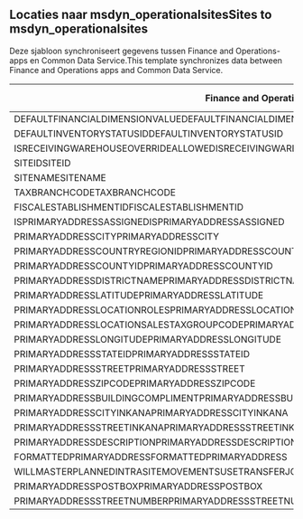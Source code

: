 ## <a name="sites-to-msdyn_operationalsites"></a><span data-ttu-id="3bd4e-101">Locaties naar msdyn_operationalsites</span><span class="sxs-lookup"><span data-stu-id="3bd4e-101">Sites to msdyn_operationalsites</span></span>

<span data-ttu-id="3bd4e-102">Deze sjabloon synchroniseert gegevens tussen Finance and Operations-apps en Common Data Service.</span><span class="sxs-lookup"><span data-stu-id="3bd4e-102">This template synchronizes data between Finance and Operations apps and Common Data Service.</span></span>

<span data-ttu-id="3bd4e-103">Finance and Operations-veld</span><span class="sxs-lookup"><span data-stu-id="3bd4e-103">Finance and Operations field</span></span> | <span data-ttu-id="3bd4e-104">Toewijzingstype</span><span class="sxs-lookup"><span data-stu-id="3bd4e-104">Map type</span></span> | <span data-ttu-id="3bd4e-105">Ander Dynamics 365-veld</span><span class="sxs-lookup"><span data-stu-id="3bd4e-105">Other Dynamics 365 field</span></span> | <span data-ttu-id="3bd4e-106">Standaardwaarde</span><span class="sxs-lookup"><span data-stu-id="3bd4e-106">Default value</span></span>
---|---|---|---
<span data-ttu-id="3bd4e-107">DEFAULTFINANCIALDIMENSIONVALUE</span><span class="sxs-lookup"><span data-stu-id="3bd4e-107">DEFAULTFINANCIALDIMENSIONVALUE</span></span> | >< | <span data-ttu-id="3bd4e-108">msdyn_defaultfinancialdimensionvalue</span><span class="sxs-lookup"><span data-stu-id="3bd4e-108">msdyn_defaultfinancialdimensionvalue</span></span> | 
<span data-ttu-id="3bd4e-109">DEFAULTINVENTORYSTATUSID</span><span class="sxs-lookup"><span data-stu-id="3bd4e-109">DEFAULTINVENTORYSTATUSID</span></span> | >< | <span data-ttu-id="3bd4e-110">msdyn_defaultinventorystatusid</span><span class="sxs-lookup"><span data-stu-id="3bd4e-110">msdyn_defaultinventorystatusid</span></span> | 
<span data-ttu-id="3bd4e-111">ISRECEIVINGWAREHOUSEOVERRIDEALLOWED</span><span class="sxs-lookup"><span data-stu-id="3bd4e-111">ISRECEIVINGWAREHOUSEOVERRIDEALLOWED</span></span> | >< | <span data-ttu-id="3bd4e-112">msdyn_isreceivingwarehouseoverrideallowed</span><span class="sxs-lookup"><span data-stu-id="3bd4e-112">msdyn_isreceivingwarehouseoverrideallowed</span></span> | 
<span data-ttu-id="3bd4e-113">SITEID</span><span class="sxs-lookup"><span data-stu-id="3bd4e-113">SITEID</span></span> | >< | <span data-ttu-id="3bd4e-114">msdyn_siteid</span><span class="sxs-lookup"><span data-stu-id="3bd4e-114">msdyn_siteid</span></span> | 
<span data-ttu-id="3bd4e-115">SITENAME</span><span class="sxs-lookup"><span data-stu-id="3bd4e-115">SITENAME</span></span> | >< | <span data-ttu-id="3bd4e-116">msdyn_sitename</span><span class="sxs-lookup"><span data-stu-id="3bd4e-116">msdyn_sitename</span></span> | 
<span data-ttu-id="3bd4e-117">TAXBRANCHCODE</span><span class="sxs-lookup"><span data-stu-id="3bd4e-117">TAXBRANCHCODE</span></span> | >< | <span data-ttu-id="3bd4e-118">msdyn_taxbranchcode</span><span class="sxs-lookup"><span data-stu-id="3bd4e-118">msdyn_taxbranchcode</span></span> | 
<span data-ttu-id="3bd4e-119">FISCALESTABLISHMENTID</span><span class="sxs-lookup"><span data-stu-id="3bd4e-119">FISCALESTABLISHMENTID</span></span> | >< | <span data-ttu-id="3bd4e-120">msdyn_fiscalestablishmentid</span><span class="sxs-lookup"><span data-stu-id="3bd4e-120">msdyn_fiscalestablishmentid</span></span> | 
<span data-ttu-id="3bd4e-121">ISPRIMARYADDRESSASSIGNED</span><span class="sxs-lookup"><span data-stu-id="3bd4e-121">ISPRIMARYADDRESSASSIGNED</span></span> | >< | <span data-ttu-id="3bd4e-122">msdyn_isprimaryaddressassigned</span><span class="sxs-lookup"><span data-stu-id="3bd4e-122">msdyn_isprimaryaddressassigned</span></span> | 
<span data-ttu-id="3bd4e-123">PRIMARYADDRESSCITY</span><span class="sxs-lookup"><span data-stu-id="3bd4e-123">PRIMARYADDRESSCITY</span></span> | >< | <span data-ttu-id="3bd4e-124">msdyn_primaryaddresscity</span><span class="sxs-lookup"><span data-stu-id="3bd4e-124">msdyn_primaryaddresscity</span></span> | 
<span data-ttu-id="3bd4e-125">PRIMARYADDRESSCOUNTRYREGIONID</span><span class="sxs-lookup"><span data-stu-id="3bd4e-125">PRIMARYADDRESSCOUNTRYREGIONID</span></span> | >< | <span data-ttu-id="3bd4e-126">msdyn_primaryaddresscountryregionid</span><span class="sxs-lookup"><span data-stu-id="3bd4e-126">msdyn_primaryaddresscountryregionid</span></span> | 
<span data-ttu-id="3bd4e-127">PRIMARYADDRESSCOUNTYID</span><span class="sxs-lookup"><span data-stu-id="3bd4e-127">PRIMARYADDRESSCOUNTYID</span></span> | >< | <span data-ttu-id="3bd4e-128">msdyn_primaryaddresscountyid</span><span class="sxs-lookup"><span data-stu-id="3bd4e-128">msdyn_primaryaddresscountyid</span></span> | 
<span data-ttu-id="3bd4e-129">PRIMARYADDRESSDISTRICTNAME</span><span class="sxs-lookup"><span data-stu-id="3bd4e-129">PRIMARYADDRESSDISTRICTNAME</span></span> | >< | <span data-ttu-id="3bd4e-130">msdyn_primaryaddressdistrictname</span><span class="sxs-lookup"><span data-stu-id="3bd4e-130">msdyn_primaryaddressdistrictname</span></span> | 
<span data-ttu-id="3bd4e-131">PRIMARYADDRESSLATITUDE</span><span class="sxs-lookup"><span data-stu-id="3bd4e-131">PRIMARYADDRESSLATITUDE</span></span> | >< | <span data-ttu-id="3bd4e-132">msdyn_primaryaddresslatitude</span><span class="sxs-lookup"><span data-stu-id="3bd4e-132">msdyn_primaryaddresslatitude</span></span> | 
<span data-ttu-id="3bd4e-133">PRIMARYADDRESSLOCATIONROLES</span><span class="sxs-lookup"><span data-stu-id="3bd4e-133">PRIMARYADDRESSLOCATIONROLES</span></span> | >< | <span data-ttu-id="3bd4e-134">msdyn_primaryaddresslocationrole</span><span class="sxs-lookup"><span data-stu-id="3bd4e-134">msdyn_primaryaddresslocationrole</span></span> | 
<span data-ttu-id="3bd4e-135">PRIMARYADDRESSLOCATIONSALESTAXGROUPCODE</span><span class="sxs-lookup"><span data-stu-id="3bd4e-135">PRIMARYADDRESSLOCATIONSALESTAXGROUPCODE</span></span> | >< | <span data-ttu-id="3bd4e-136">msdyn_primaryaddresslocationsalestaxgroupcode</span><span class="sxs-lookup"><span data-stu-id="3bd4e-136">msdyn_primaryaddresslocationsalestaxgroupcode</span></span> | 
<span data-ttu-id="3bd4e-137">PRIMARYADDRESSLONGITUDE</span><span class="sxs-lookup"><span data-stu-id="3bd4e-137">PRIMARYADDRESSLONGITUDE</span></span> | >< | <span data-ttu-id="3bd4e-138">msdyn_primaryaddresslongitude</span><span class="sxs-lookup"><span data-stu-id="3bd4e-138">msdyn_primaryaddresslongitude</span></span> | 
<span data-ttu-id="3bd4e-139">PRIMARYADDRESSSTATEID</span><span class="sxs-lookup"><span data-stu-id="3bd4e-139">PRIMARYADDRESSSTATEID</span></span> | >< | <span data-ttu-id="3bd4e-140">msdyn_primaryaddressstateid</span><span class="sxs-lookup"><span data-stu-id="3bd4e-140">msdyn_primaryaddressstateid</span></span> | 
<span data-ttu-id="3bd4e-141">PRIMARYADDRESSSTREET</span><span class="sxs-lookup"><span data-stu-id="3bd4e-141">PRIMARYADDRESSSTREET</span></span> | >< | <span data-ttu-id="3bd4e-142">msdyn_primaryaddressstreet</span><span class="sxs-lookup"><span data-stu-id="3bd4e-142">msdyn_primaryaddressstreet</span></span> | 
<span data-ttu-id="3bd4e-143">PRIMARYADDRESSZIPCODE</span><span class="sxs-lookup"><span data-stu-id="3bd4e-143">PRIMARYADDRESSZIPCODE</span></span> | >< | <span data-ttu-id="3bd4e-144">msdyn_primaryaddresszipcode</span><span class="sxs-lookup"><span data-stu-id="3bd4e-144">msdyn_primaryaddresszipcode</span></span> | 
<span data-ttu-id="3bd4e-145">PRIMARYADDRESSBUILDINGCOMPLIMENT</span><span class="sxs-lookup"><span data-stu-id="3bd4e-145">PRIMARYADDRESSBUILDINGCOMPLIMENT</span></span> | >< | <span data-ttu-id="3bd4e-146">msdyn_primaryaddressbuildingcompliment</span><span class="sxs-lookup"><span data-stu-id="3bd4e-146">msdyn_primaryaddressbuildingcompliment</span></span> | 
<span data-ttu-id="3bd4e-147">PRIMARYADDRESSCITYINKANA</span><span class="sxs-lookup"><span data-stu-id="3bd4e-147">PRIMARYADDRESSCITYINKANA</span></span> | >< | <span data-ttu-id="3bd4e-148">msdyn_primaryaddresscityinkana</span><span class="sxs-lookup"><span data-stu-id="3bd4e-148">msdyn_primaryaddresscityinkana</span></span> | 
<span data-ttu-id="3bd4e-149">PRIMARYADDRESSSTREETINKANA</span><span class="sxs-lookup"><span data-stu-id="3bd4e-149">PRIMARYADDRESSSTREETINKANA</span></span> | >< | <span data-ttu-id="3bd4e-150">msdyn_primaryaddressstreetinkana</span><span class="sxs-lookup"><span data-stu-id="3bd4e-150">msdyn_primaryaddressstreetinkana</span></span> | 
<span data-ttu-id="3bd4e-151">PRIMARYADDRESSDESCRIPTION</span><span class="sxs-lookup"><span data-stu-id="3bd4e-151">PRIMARYADDRESSDESCRIPTION</span></span> | >< | <span data-ttu-id="3bd4e-152">msdyn_primaryaddressdescription</span><span class="sxs-lookup"><span data-stu-id="3bd4e-152">msdyn_primaryaddressdescription</span></span> | 
<span data-ttu-id="3bd4e-153">FORMATTEDPRIMARYADDRESS</span><span class="sxs-lookup"><span data-stu-id="3bd4e-153">FORMATTEDPRIMARYADDRESS</span></span> | >< | <span data-ttu-id="3bd4e-154">msdyn_formattedprimaryaddress</span><span class="sxs-lookup"><span data-stu-id="3bd4e-154">msdyn_formattedprimaryaddress</span></span> | 
<span data-ttu-id="3bd4e-155">WILLMASTERPLANNEDINTRASITEMOVEMENTSUSETRANSFERJOURNALS</span><span class="sxs-lookup"><span data-stu-id="3bd4e-155">WILLMASTERPLANNEDINTRASITEMOVEMENTSUSETRANSFERJOURNALS</span></span> | >< | <span data-ttu-id="3bd4e-156">msdyn_masterplannedusestransferjournal</span><span class="sxs-lookup"><span data-stu-id="3bd4e-156">msdyn_masterplannedusestransferjournal</span></span> | 
<span data-ttu-id="3bd4e-157">PRIMARYADDRESSPOSTBOX</span><span class="sxs-lookup"><span data-stu-id="3bd4e-157">PRIMARYADDRESSPOSTBOX</span></span> | >< | <span data-ttu-id="3bd4e-158">msdyn_primaryaddresspostbox</span><span class="sxs-lookup"><span data-stu-id="3bd4e-158">msdyn_primaryaddresspostbox</span></span> | 
<span data-ttu-id="3bd4e-159">PRIMARYADDRESSSTREETNUMBER</span><span class="sxs-lookup"><span data-stu-id="3bd4e-159">PRIMARYADDRESSSTREETNUMBER</span></span> | >< | <span data-ttu-id="3bd4e-160">msdyn_primaryaddressstreetnumber</span><span class="sxs-lookup"><span data-stu-id="3bd4e-160">msdyn_primaryaddressstreetnumber</span></span> | 
